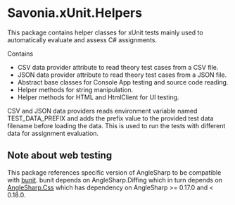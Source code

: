 # Savonia.xUnit.Helpers

This package contains helper classes for xUnit tests mainly used to automatically evaluate and assess C# assignments.

Contains

- CSV data provider attribute to read theory test cases from a CSV file.
- JSON data provider attribute to read theory test cases from a JSON file.
- Abstract base classes for Console App testing and source code reading.
- Helper methods for string manipulation.
- Helper methods for HTML and HtmlClient for UI testing.

CSV and JSON data providers reads environment variable named TEST_DATA_PREFIX and adds the prefix value to the provided test data filename before loading the data. This is used to run the tests with different data for assignment evaluation.

## Note about web testing

This package references specific version of AngleSharp to be compatible with [bunit](https://www.nuget.org/packages/bunit). bunit depends on AngleSharp.Diffing which in turn depends on [AngleSharp.Css](https://www.nuget.org/packages/AngleSharp.Css) which has dependency on AngleSharp >= 0.17.0 and < 0.18.0.